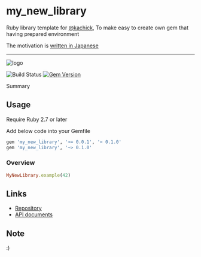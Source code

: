 # my_new_library

Ruby library template for [@kachick](https://github.com/kachick), To make easy to create own gem that having prepared environment

The motivation is [written in Japanese](https://github.com/kachick/times_kachick/issues/75)

---

![logo](https://raw.githubusercontent.com/kachick/my_new_library/main/logo.png)

![Build Status](https://github.com/kachick/my_new_library/actions/workflows/test_behaviors.yml/badge.svg?branch=main)
[![Gem Version](https://badge.fury.io/rb/my_new_library.png)](http://badge.fury.io/rb/my_new_library)

Summary

## Usage

Require Ruby 2.7 or later

Add below code into your Gemfile

```ruby
gem 'my_new_library', '>= 0.0.1', '< 0.1.0'
gem 'my_new_library', '~> 0.1.0'
```

### Overview

```ruby
MyNewLibrary.example(42)
```

## Links

* [Repository](https://github.com/kachick/my_new_library)
* [API documents](https://kachick.github.io/my_new_library/)

## Note

:)
